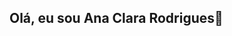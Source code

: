 ## Olá, eu sou Ana Clara Rodrigues👋

<!--
**anasrodrigues/anasrodrigues** is a ✨ _special_ ✨ repository because its `README.md` (this file) appears on your GitHub profile.

Here are some ideas to get you started:

- 🔭 Hoje sou estudante do SENAI
- 🌱 Estudando php e mysql
- 📧 Contate-me no e-mail: anaclarasenai02@gmail.com
- 😄 Pronouns: ela/dela
